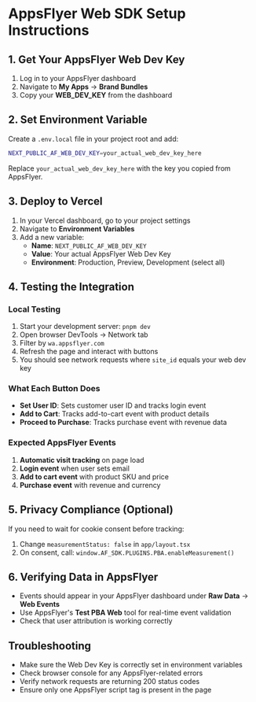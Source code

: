 # AppsFlyer Web SDK Setup Instructions

## 1. Get Your AppsFlyer Web Dev Key

1. Log in to your AppsFlyer dashboard
2. Navigate to **My Apps** → **Brand Bundles**
3. Copy your **WEB_DEV_KEY** from the dashboard

## 2. Set Environment Variable

Create a `.env.local` file in your project root and add:

```bash
NEXT_PUBLIC_AF_WEB_DEV_KEY=your_actual_web_dev_key_here
```

Replace `your_actual_web_dev_key_here` with the key you copied from AppsFlyer.

## 3. Deploy to Vercel

1. In your Vercel dashboard, go to your project settings
2. Navigate to **Environment Variables**
3. Add a new variable:
   - **Name**: `NEXT_PUBLIC_AF_WEB_DEV_KEY`
   - **Value**: Your actual AppsFlyer Web Dev Key
   - **Environment**: Production, Preview, Development (select all)

## 4. Testing the Integration

### Local Testing
1. Start your development server: `pnpm dev`
2. Open browser DevTools → Network tab
3. Filter by `wa.appsflyer.com`
4. Refresh the page and interact with buttons
5. You should see network requests where `site_id` equals your web dev key

### What Each Button Does
- **Set User ID**: Sets customer user ID and tracks login event
- **Add to Cart**: Tracks add-to-cart event with product details  
- **Proceed to Purchase**: Tracks purchase event with revenue data

### Expected AppsFlyer Events
1. **Automatic visit tracking** on page load
2. **Login event** when user sets email
3. **Add to cart event** with product SKU and price
4. **Purchase event** with revenue and currency

## 5. Privacy Compliance (Optional)

If you need to wait for cookie consent before tracking:

1. Change `measurementStatus: false` in `app/layout.tsx`
2. On consent, call: `window.AF_SDK.PLUGINS.PBA.enableMeasurement()`

## 6. Verifying Data in AppsFlyer

- Events should appear in your AppsFlyer dashboard under **Raw Data** → **Web Events**
- Use AppsFlyer's **Test PBA Web** tool for real-time event validation
- Check that user attribution is working correctly

## Troubleshooting

- Make sure the Web Dev Key is correctly set in environment variables
- Check browser console for any AppsFlyer-related errors
- Verify network requests are returning 200 status codes
- Ensure only one AppsFlyer script tag is present in the page 